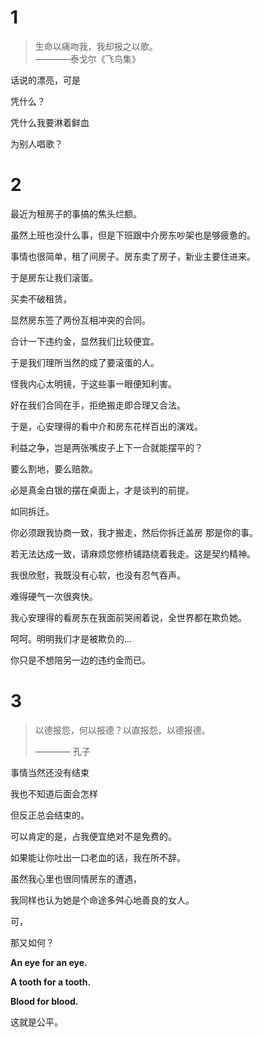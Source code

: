 # 1

>生命以痛吻我，我却报之以歌。  
>————泰戈尔《飞鸟集》

话说的漂亮，可是

凭什么？

凭什么我要淋着鲜血

为别人唱歌？

# 2

最近为租房子的事搞的焦头烂额。

虽然上班也没什么事，但是下班跟中介房东吵架也是够疲惫的。

事情也很简单，租了间房子。房东卖了房子，新业主要住进来。

于是房东让我们滚蛋。

买卖不破租赁，

显然房东签了两份互相冲突的合同。

合计一下违约金，显然我们比较便宜。

于是我们理所当然的成了要滚蛋的人。

怪我内心太明镜，于这些事一眼便知利害。

好在我们合同在手，拒绝搬走即合理又合法。

于是，心安理得的看中介和房东花样百出的演戏。

利益之争，岂是两张嘴皮子上下一合就能摆平的？

要么割地，要么赔款。

必是真金白银的摆在桌面上，才是谈判的前提。

如同拆迁。

你必须跟我协商一致，我才搬走，然后你拆迁盖房 那是你的事。

若无法达成一致，请麻烦您修桥铺路绕着我走。这是契约精神。

我很欣慰，我既没有心软，也没有忍气吞声。

难得硬气一次很爽快。

我心安理得的看房东在我面前哭闹着说，全世界都在欺负她。

呵呵。明明我们才是被欺负的...

你只是不想陪另一边的违约金而已。

# 3

>以德报怨，何以报德？以直报怨，以德报德。
>
>———— 孔子

事情当然还没有结束

我也不知道后面会怎样

但反正总会结束的。

可以肯定的是，占我便宜绝对不是免费的。

如果能让你吐出一口老血的话，我在所不辞。

虽然我心里也很同情房东的遭遇，

我同样也认为她是个命途多舛心地善良的女人。

可，

那又如何？

**An eye for an eye.**

**A tooth for a tooth.**

**Blood for blood.**

这就是公平。
